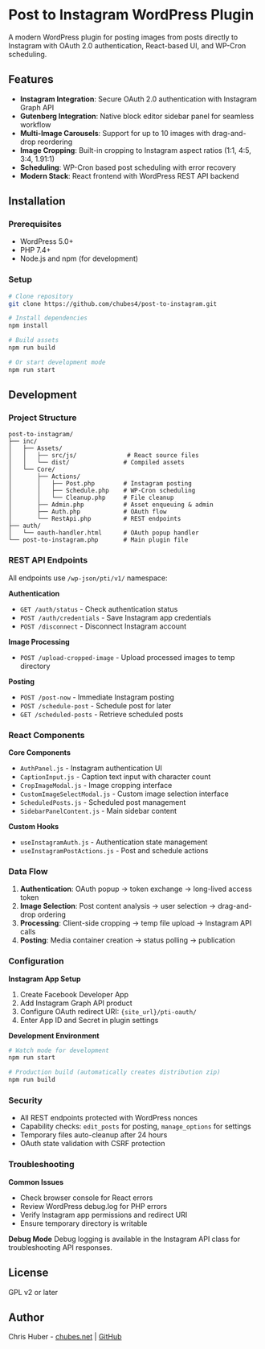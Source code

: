 # Post to Instagram WordPress Plugin

A modern WordPress plugin for posting images from posts directly to Instagram with OAuth 2.0 authentication, React-based UI, and WP-Cron scheduling.

## Features

- **Instagram Integration**: Secure OAuth 2.0 authentication with Instagram Graph API
- **Gutenberg Integration**: Native block editor sidebar panel for seamless workflow
- **Multi-Image Carousels**: Support for up to 10 images with drag-and-drop reordering
- **Image Cropping**: Built-in cropping to Instagram aspect ratios (1:1, 4:5, 3:4, 1.91:1)
- **Scheduling**: WP-Cron based post scheduling with error recovery
- **Modern Stack**: React frontend with WordPress REST API backend

## Installation

### Prerequisites
- WordPress 5.0+
- PHP 7.4+
- Node.js and npm (for development)

### Setup
```bash
# Clone repository
git clone https://github.com/chubes4/post-to-instagram.git

# Install dependencies
npm install

# Build assets
npm run build

# Or start development mode
npm run start
```

## Development

### Project Structure
```
post-to-instagram/
├── inc/
│   ├── Assets/
│   │   ├── src/js/              # React source files
│   │   └── dist/               # Compiled assets
│   └── Core/
│       ├── Actions/
│       │   ├── Post.php        # Instagram posting
│       │   ├── Schedule.php    # WP-Cron scheduling
│       │   └── Cleanup.php     # File cleanup
│       ├── Admin.php           # Asset enqueuing & admin
│       ├── Auth.php            # OAuth flow
│       └── RestApi.php         # REST endpoints
├── auth/
│   └── oauth-handler.html      # OAuth popup handler
└── post-to-instagram.php       # Main plugin file
```

### REST API Endpoints

All endpoints use `/wp-json/pti/v1/` namespace:

**Authentication**
- `GET /auth/status` - Check authentication status
- `POST /auth/credentials` - Save Instagram app credentials
- `POST /disconnect` - Disconnect Instagram account

**Image Processing**
- `POST /upload-cropped-image` - Upload processed images to temp directory

**Posting**
- `POST /post-now` - Immediate Instagram posting
- `POST /schedule-post` - Schedule post for later
- `GET /scheduled-posts` - Retrieve scheduled posts

### React Components

**Core Components**
- `AuthPanel.js` - Instagram authentication UI
- `CaptionInput.js` - Caption text input with character count
- `CropImageModal.js` - Image cropping interface
- `CustomImageSelectModal.js` - Custom image selection interface
- `ScheduledPosts.js` - Scheduled post management
- `SidebarPanelContent.js` - Main sidebar content

**Custom Hooks**
- `useInstagramAuth.js` - Authentication state management
- `useInstagramPostActions.js` - Post and schedule actions

### Data Flow

1. **Authentication**: OAuth popup → token exchange → long-lived access token
2. **Image Selection**: Post content analysis → user selection → drag-and-drop ordering
3. **Processing**: Client-side cropping → temp file upload → Instagram API calls
4. **Posting**: Media container creation → status polling → publication

### Configuration

**Instagram App Setup**
1. Create Facebook Developer App
2. Add Instagram Graph API product
3. Configure OAuth redirect URI: `{site_url}/pti-oauth/`
4. Enter App ID and Secret in plugin settings

**Development Environment**
```bash
# Watch mode for development
npm run start

# Production build (automatically creates distribution zip)
npm run build
```

### Security

- All REST endpoints protected with WordPress nonces
- Capability checks: `edit_posts` for posting, `manage_options` for settings
- Temporary files auto-cleanup after 24 hours
- OAuth state validation with CSRF protection

### Troubleshooting

**Common Issues**
- Check browser console for React errors
- Review WordPress debug.log for PHP errors
- Verify Instagram app permissions and redirect URI
- Ensure temporary directory is writable

**Debug Mode**
Debug logging is available in the Instagram API class for troubleshooting API responses.

## License

GPL v2 or later

## Author

Chris Huber - [chubes.net](https://chubes.net) | [GitHub](https://github.com/chubes4)